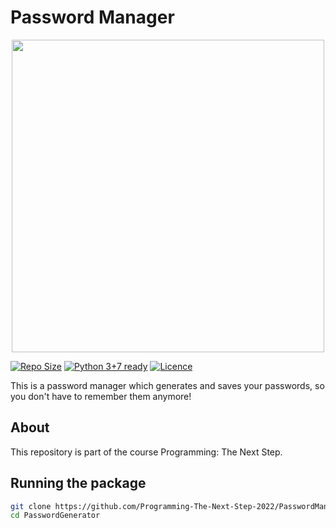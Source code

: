 # Password Manager 

<p align="center">
    <a href="http://uva.nl">
        <img width="500" src="https://www.uva.nl/binaries/_ht_1561017307337/cardmedium/content/gallery/subsites/extranet/huisstijl/logo-regular.jpg"/>
    </a>
</p>

[![Repo Size](https://github-size-badge.herokuapp.com/Programming-The-Next-Step-2022/PasswordManager.svg)](https://github.com/Programming-The-Next-Step-2022/PasswordManager)
[![Python 3+7 ready](https://img.shields.io/badge/python-3.8%2B-yellowgreen.svg)](https://www.python.org/)
[![Licence](https://img.shields.io/badge/license-MIT-orange.svg)](LICENSE)

This is a password manager which generates and saves your passwords, so you don't have to remember them anymore!

## About
This repository is part of the course Programming: The Next Step.

## Running the package
```bash
git clone https://github.com/Programming-The-Next-Step-2022/PasswordManager.git
cd PasswordGenerator
```
